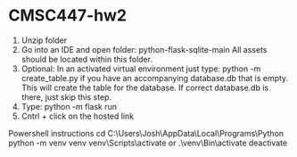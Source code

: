 # CMSC447-hw2
1. Unzip folder
2. Go into an IDE and open folder: python-flask-sqlite-main
   All assets should be located within this folder. 
3. Optional: In an activated virtual environment just type: python -m create_table.py
   if you have an accompanying database.db that is empty. This will create the table for the database. If correct database.db is there, just skip this step.
4. Type: python -m flask run
5. Cntrl + click on the hosted link

Powershell instructions
cd C:\Users\Josh\AppData\Local\Programs\Python
python -m venv venv
venv\Scripts\activate or .\venv\Bin\activate
deactivate

